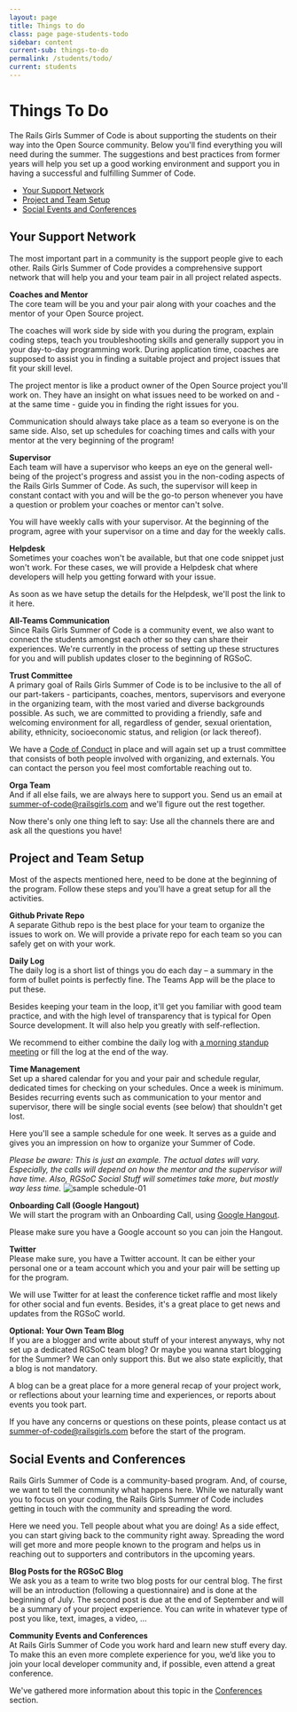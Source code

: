 ```yaml
---
layout: page
title: Things to do
class: page page-students-todo
sidebar: content
current-sub: things-to-do
permalink: /students/todo/
current: students
---
```


<h1>Things To Do</h1>

The Rails Girls Summer of Code is about supporting the students on their way
into the Open Source community. Below you'll find everything you will need during the summer. The suggestions and best practices from former years will help you set up a good working environment and support you in having a successful and fulfilling Summer of Code. 


* <a href="#support-network">Your Support Network</a>
* <a href="#project-setup">Project and Team Setup</a>
* <a href="#social-events">Social Events and Conferences</a>


<h2 id="support-network">Your Support Network</h2>

The most important part in a community is the support people give to each other. Rails Girls Summer of Code provides a comprehensive support network that will help you and your team pair in all project related aspects.

**Coaches and Mentor**      
The core team will be you and your pair along with your coaches and the mentor of your Open Source project.

The coaches will work side by side with you during the program, explain coding steps, teach you troubleshooting skills and generally support you in your day-to-day programming work. During application time, coaches are supposed to assist you in finding a suitable project and project issues that fit your skill level. 

The project mentor is like a product owner of the Open Source project you'll work on. They have an insight on what issues need to be worked on and - at the same time - guide you in finding the right issues for you. 

Communication should always take place as a team so everyone is on the same side. Also, set up schedules for coaching times and calls with your mentor at the very beginning of the program! 


**Supervisor**      
Each team will have a supervisor who keeps an eye on the general well-being of the project's progress and assist you in the non-coding aspects of the Rails Girls Summer of Code. As such, the supervisor will keep in constant contact with you and will be the go-to person whenever you have a question or problem your coaches or mentor can't solve. 

You will have weekly calls with your supervisor. At the beginning of the program, agree with your supervisor on a time and day for the weekly calls.


**Helpdesk**      
Sometimes your coaches won't be available, but that one code snippet just won't work. For these cases, we will provide a Helpdesk chat where developers will help you getting forward with your issue. 

As soon as we have setup the details for the Helpdesk, we'll post the link to it here. 

**All-Teams Communication**     
Since Rails Girls Summer of Code is a community event, we also want to connect the students amongst each other so they can share their experiences. We're currently in the process of setting up these structures for you and will publish updates closer to the beginning of RGSoC.

**Trust Committee**      
A primary goal of Rails Girls Summer of Code is to be inclusive to the all of our part-takers - participants, coaches, mentors, supervisors and everyone in the organizing team, with the most varied and diverse backgrounds possible. As such, we are committed to providing a friendly, safe and welcoming environment for all, regardless of gender, sexual orientation, ability, ethnicity, socioeconomic status, and religion (or lack thereof).

We have a [Code of Conduct](/about/code-of-conduct) in place and will again set up a trust committee that consists of both people involved with organizing, and externals. You can contact the person you feel most comfortable reaching out to.

**Orga Team**      
And if all else fails, we are always here to support you. Send us an email at [summer-of-code@railsgirls.com](mailto:summer-of-code@railsgirls.com) and we'll figure out the rest together. 

Now there's only one thing left to say: Use all the channels there are and ask all the questions you have!


<h2 id="project-setup">Project and Team Setup</h2>

Most of the aspects mentioned here, need to be done at the beginning of the program. Follow these steps and you'll have a great setup for all the activities.

**Github Private Repo**      
A separate Github repo is the best place for your team to organize the issues to work on. We will provide a private repo for each team so you can safely get on with your work.

**Daily Log**      
The daily log is a short list of things you do each day – a summary in the form of bullet points is perfectly fine. The Teams App will be the place to put these. 

Besides keeping your team in the loop, it'll get you familiar with good team practice, and with the high level of transparency that is typical for Open Source development. It will also help you greatly with self-reflection.

We recommend to either combine the daily log with [a morning standup meeting](http://martinfowler.com/articles/itsNotJustStandingUp.html) or fill the log at the end of the way. 

**Time Management**      
Set up a shared calendar for you and your pair and schedule regular, dedicated times for checking on your schedules. Once a week is minimum. Besides recurring events such as communication to your mentor and supervisor, there will be single social events (see below) that shouldn't get lost.

Here you'll see a sample schedule for one week. It serves as a guide and gives you an impression on how to organize your Summer of Code. 

<i>Please be aware: This is just an example. The actual dates will vary. Especially, the calls will depend on how the mentor and the supervisor will have time. Also, RGSoC Social Stuff will sometimes take more, but mostly way less time.</i>
![sample schedule-01](https://cloud.githubusercontent.com/assets/2246045/6210947/08cf7384-b5d5-11e4-90c0-05a86aa6cd3c.png)


**Onboarding Call (Google Hangout)**      
We will start the program with an Onboarding Call, using [Google Hangout](http://www.google.com/+/learnmore/hangouts/).

Please make sure you have a Google account so you can join the Hangout. 

**Twitter**      
Please make sure, you have a Twitter account. It can be either your personal one or a team account which you and your pair will be setting up for the program. 

We will use Twitter for at least the conference ticket raffle and most likely for other social and fun events. Besides, it's a great place to get news and updates from the RGSoC world. 

**Optional: Your Own Team Blog**      
If you are a blogger and write about stuff of your interest anyways, why not set up a dedicated RGSoC team blog? Or maybe you wanna start blogging for the Summer? We can only support this. But we also state explicitly, that a blog is not mandatory. 

A blog can be a great place for a more general recap of your project work, or reflections about your learning time and experiences, or reports about events you took part. 

If you have any concerns or questions on these points, please contact us at [summer-of-code@railsgirls.com](mailto:summer-of-code@railsgirls.com) before the start of the program.


<h2 id="social-events">Social Events and Conferences</h2>      
Rails Girls Summer of Code is a community-based program. And, of course, we want to tell the community what happens here. While we naturally want you to focus on your coding, the Rails Girls Summer of Code includes getting in touch with the community and spreading the word. 

Here we  need you. Tell people about what you are doing! As a side effect, you can start giving back to the community right away. Spreading the word will get more and more people known to the program and helps us in reaching out to supporters and contributors in the upcoming years. 

**Blog Posts for the RGSoC Blog**      
We ask you as a team to write two blog posts for our central blog. The first will be an introduction (following a questionnaire) and is done at the beginning of July. The second post is due at the end of September and will be a summary of your project experience. You can write in whatever type of post you like, text, images, a video, …

**Community Events and Conferences**       
At Rails Girls Summer of Code you work hard and learn new stuff every day. To make this an even more complete experience for you, we’d like you to join your local developer community and, if possible, even attend a great conference.

We've gathered more information about this topic in the [Conferences](/students/conferences) section.
